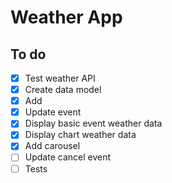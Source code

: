 # Weather App

## To do

- [x] Test weather API
- [x] Create data model
- [x] Add
- [x] Update event
- [x] Display basic event weather data
- [x] Display chart weather data
- [x] Add carousel
- [ ] Update cancel event
- [ ] Tests
